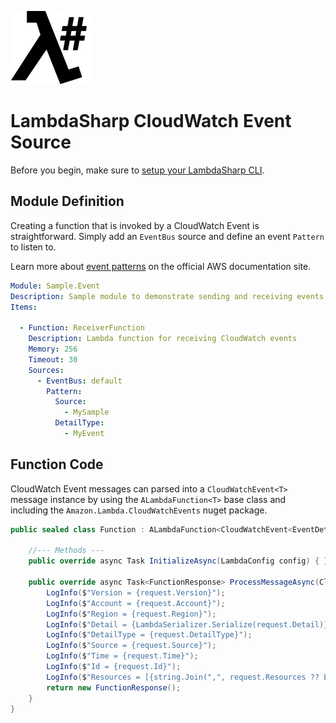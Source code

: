 ![λ#](../../Docs/images/LambdaSharpLogo.png)

# LambdaSharp CloudWatch Event Source

Before you begin, make sure to [setup your LambdaSharp CLI](https://lambdasharp.net/articles/Setup.html).

## Module Definition

Creating a function that is invoked by a CloudWatch Event is straightforward. Simply add an `EventBus` source and define an event `Pattern` to listen to.

Learn more about [event patterns](https://docs.aws.amazon.com/eventbridge/latest/userguide/filtering-examples-structure.html) on the official AWS documentation site.

```yaml
Module: Sample.Event
Description: Sample module to demonstrate sending and receiving events
Items:

  - Function: ReceiverFunction
    Description: Lambda function for receiving CloudWatch events
    Memory: 256
    Timeout: 30
    Sources:
      - EventBus: default
        Pattern:
          Source:
            - MySample
          DetailType:
            - MyEvent
```

## Function Code

CloudWatch Event messages can parsed into a `CloudWatchEvent<T>` message instance by using the `ALambdaFunction<T>` base class and including the `Amazon.Lambda.CloudWatchEvents` nuget package.

```csharp
public sealed class Function : ALambdaFunction<CloudWatchEvent<EventDetails>, FunctionResponse> {

    //--- Methods ---
    public override async Task InitializeAsync(LambdaConfig config) { }

    public override async Task<FunctionResponse> ProcessMessageAsync(CloudWatchEvent<EventDetails> request) {
        LogInfo($"Version = {request.Version}");
        LogInfo($"Account = {request.Account}");
        LogInfo($"Region = {request.Region}");
        LogInfo($"Detail = {LambdaSerializer.Serialize(request.Detail)}");
        LogInfo($"DetailType = {request.DetailType}");
        LogInfo($"Source = {request.Source}");
        LogInfo($"Time = {request.Time}");
        LogInfo($"Id = {request.Id}");
        LogInfo($"Resources = [{string.Join(",", request.Resources ?? Enumerable.Empty<string>())}]");
        return new FunctionResponse();
    }
}
```
